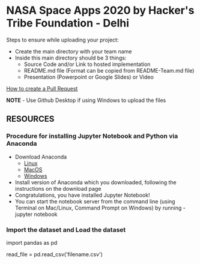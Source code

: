 # NASA Space Apps 2020 by Hacker's Tribe Foundation - Delhi

Steps to ensure while uploading your project:

- Create the main directory with your team name
- Inside this main directory should be 3 things:
    - Source Code and/or Link to hosted implementation
    - README.md file (Format can be copied from README-Team.md file)
    - Presentation (Powerpoint or Google Slides) or Video

[How to create a Pull Request](https://www.digitalocean.com/community/tutorials/how-to-create-a-pull-request-on-github)

**NOTE** - Use Github Desktop if using Windows to upload the files

## RESOURCES
### Procedure for installing Jupyter Notebook and Python via Anaconda
- Download Anaconda
    - [Linux](https://www.anaconda.com/download/#linux)
    - [MacOS](https://www.anaconda.com/download/#macos)
    - [Windows](https://www.anaconda.com/download/#windows)
- Install version of Anaconda which you downloaded, following the instructions on the download page
- Congratulations, you have installed Jupyter Notebook!
- You can start the notebook server from the command line (using Terminal on Mac/Linux, Command Prompt on Windows) by running - jupyter notebook

### Import the dataset and Load the dataset

import pandas as pd

read_file = pd.read_csv('filename.csv')